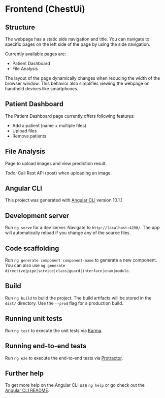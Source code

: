 # Frontend (ChestUi)

## Structure

The webpage has a static side navigation and title. You can navigate to specific pages on the left side of the page by using the side navigation.

Currently available pages are:
- Patient Dashboard
- File Analysis

The layout of the page dynamically changes when reducing the width of the browser window. This behavior also  simplifies viewing the webpage on handheld devices like smartphones.

## Patient Dashboard
The Patient Dashboard page currently offers following features:
- Add a patient (name + multiple files)
- Upload files
- Remove patients

## File Analysis
Page to upload images and view prediction result.

*Todo:* Call Rest API (post) when uploading an image.

## Angular CLI

This project was generated with [Angular CLI](https://github.com/angular/angular-cli) version 10.1.1.

## Development server

Run `ng serve` for a dev server. Navigate to `http://localhost:4200/`. The app will automatically reload if you change any of the source files.

## Code scaffolding

Run `ng generate component component-name` to generate a new component. You can also use `ng generate directive|pipe|service|class|guard|interface|enum|module`.

## Build

Run `ng build` to build the project. The build artifacts will be stored in the `dist/` directory. Use the `--prod` flag for a production build.

## Running unit tests

Run `ng test` to execute the unit tests via [Karma](https://karma-runner.github.io).

## Running end-to-end tests

Run `ng e2e` to execute the end-to-end tests via [Protractor](http://www.protractortest.org/).

## Further help

To get more help on the Angular CLI use `ng help` or go check out the [Angular CLI README](https://github.com/angular/angular-cli/blob/master/README.md).
